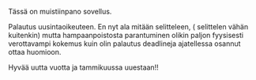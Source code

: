Tässä on muistiinpano sovellus. 


Palautus uusintaoikeuteen. 
En nyt ala mitään selitteleen, ( selittelen vähän kuitenkin) mutta hampaanpoistosta parantuminen olikin paljon fyysisesti verottavampi kokemus kuin olin palautus deadlineja ajatellessa osannut ottaa huomioon. 

Hyvää uutta vuotta ja tammikuussa uuestaan!!